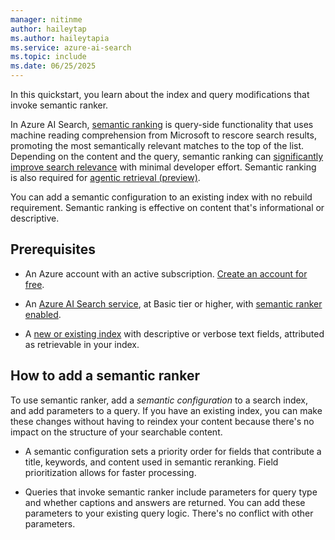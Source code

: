```yaml
---
manager: nitinme
author: haileytap
ms.author: haileytapia
ms.service: azure-ai-search
ms.topic: include
ms.date: 06/25/2025
---
```


In this quickstart, you learn about the index and query modifications that invoke semantic ranker.

In Azure AI Search, [semantic ranking](semantic-search-overview.md) is query-side functionality that uses machine reading comprehension from Microsoft to rescore search results, promoting the most semantically relevant matches to the top of the list. Depending on the content and the query, semantic ranking can [significantly improve search relevance](https://techcommunity.microsoft.com/t5/azure-ai-services-blog/azure-cognitive-search-outperforming-vector-search-with-hybrid/ba-p/3929167) with minimal developer effort. Semantic ranking is also required for [agentic retrieval (preview)](search-agentic-retrieval-concept.md).

You can add a semantic configuration to an existing index with no rebuild requirement. Semantic ranking is effective on content that's informational or descriptive.

## Prerequisites

+ An Azure account with an active subscription. [Create an account for free](https://azure.microsoft.com/free/?WT.mc_id=A261C142F).

+ An [Azure AI Search service](search-create-service-portal.md), at Basic tier or higher, with [semantic ranker enabled](semantic-how-to-enable-disable.md).

+ A [new or existing index](search-how-to-create-search-index.md) with descriptive or verbose text fields, attributed as retrievable in your index. 

## How to add a semantic ranker

To use semantic ranker, add a *semantic configuration* to a search index, and add parameters to a query. If you have an existing index, you can make these changes without having to reindex your content because there's no impact on the structure of your searchable content.

+ A semantic configuration sets a priority order for fields that contribute a title, keywords, and content used in semantic reranking. Field prioritization allows for faster processing.

+ Queries that invoke semantic ranker include parameters for query type and whether captions and answers are returned. You can add these parameters to your existing query logic. There's no conflict with other parameters.
